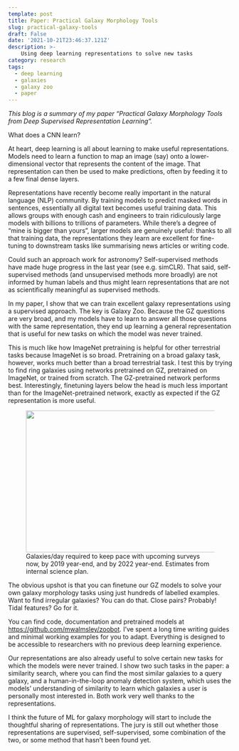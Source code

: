 ```yaml
---
template: post
title: Paper: Practical Galaxy Morphology Tools
slug: practical-galaxy-tools
draft: False
date: '2021-10-21T23:46:37.121Z'
description: >-
    Using deep learning representations to solve new tasks
category: research
tags:
  - deep learning
  - galaxies
  - galaxy zoo
  - paper
---
```


*This blog is a summary of my paper “Practical Galaxy Morphology Tools from Deep Supervised Representation Learning”.*

What does a CNN learn? 

At heart, deep learning is all about learning to make useful representations. Models need to learn a function to map an image (say) onto a lower-dimensional vector that represents the content of the image. That representation can then be used to make predictions, often by feeding it to a few final dense layers.

Representations have recently become really important in the natural language (NLP) community. By training models to predict masked words in sentences, essentially all digital text becomes useful training data. This allows groups with enough cash and engineers to train ridiculously large models with billions to trillions of parameters. While there’s a degree of “mine is bigger than yours”, larger models are genuinely useful: thanks to all that training data, the representations they learn are excellent for fine-tuning to downstream tasks like summarising news articles or writing code.

Could such an approach work for astronomy? Self-supervised methods have made huge progress in the last year (see e.g. simCLR). That said, self-supervised methods (and unsupervised methods more broadly) are not informed by human labels and thus might learn representations that are not as scientifically meaningful as supervised methods. 

In my paper, I show that we can train excellent galaxy representations using a supervised approach. The key is Galaxy Zoo. Because the GZ questions are very broad, and my models have to learn to answer all those questions with the same representation, they end up learning a general representation that is useful for new tasks on which the model was never trained. 

This is much like how ImageNet pretraining is helpful for other terrestrial tasks because ImageNet is so broad. Pretraining on a broad galaxy task, however, works much better than a broad terrestrial task. I test this by trying to find ring galaxies using networks pretrained on GZ, pretrained on ImageNet, or trained from scratch. The GZ-pretrained network performs best. Interestingly, finetuning layers below the head is much less important than for the ImageNet-pretrained network, exactly as expected if the GZ representation is more useful.


<figure class="alignleft is-resized">
  <img src="https://galaxyzooblog.files.wordpress.com/2021/10/loss_by_rings-1.png?w=1024" alt="" class="wp-image-9572" width="456" height="319"/>
  <figcaption>Galaxies/day required to keep pace with upcoming surveys now, by 2019 year-end, and by 2022 year-end. Estimates from internal science plan.
  </figcaption>
</figure>

The obvious upshot is that you can finetune our GZ models to solve your own galaxy morphology tasks using just hundreds of labelled examples. Want to find irregular galaxies? You can do that. Close pairs? Probably! Tidal features? Go for it.

You can find code, documentation and pretrained models at https://github.com/mwalmsley/zoobot. I’ve spent a long time writing guides and minimal working examples for you to adapt. Everything is designed to be accessible to researchers with no previous deep learning experience. 

Our representations are also already useful to solve certain new tasks for which the models were never trained. I show two such tasks in the paper:  a similarity search, where you can find the most similar galaxies to a query galaxy, and a human-in-the-loop anomaly detection system, which uses the models’ understanding of similarity to learn which galaxies a user is personally most interested in. Both work very well thanks to the representations.

I think the future of ML for galaxy morphology will start to include the thoughtful sharing of representations. The jury is still out whether those representations are supervised, self-supervised, some combination of the two, or some method that hasn’t been found yet.
